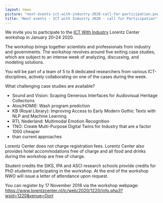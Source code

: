 ```yaml
---
layout: news
picture: "next-events-ict-with-industry-2020-call-for-participation.png"
title: "Next events - ICT with Industry 2020 - call for Participation"
---
```


<p>We invite you to participate to the <a href="https://ict-research.nl/ict-with-industry/">ICT With Industry</a> Lorentz Center workshop in January 20&ndash;24 2020.</p>

<p>The workshop brings together scientists and professionals from industry and governments. The workshop revolves around five exiting case studies, which are subject to an intense week of analyzing, discussing, and modeling solutions.</p>

<p>You will be part of a team of 5 to 8 dedicated researchers from various ICT-disciplines, actively collaborating on one of the cases during the week.</p>

<p>What challenging case studies are available?</p>

<ul>
	<li>Sound and Vision: Scaping Generous Interfaces for Audiovisual Heritage Collections</li>
	<li>Atos/HOMIE: Wash program prediction</li>
	<li>KB (Royal Library): Improving Access to Early Modern Gothic Texts with NLP and Machine Learning</li>
	<li>RTL Nederland: Multimodal Emotion Recognition</li>
	<li>TNO: Create Multi-Purpose Digital Twins for Industry that are a factor 1000 cheaper</li>
	<li>than current approaches</li>
</ul>

<p>Lorentz Center does not charge registration fees. Lorentz Center also provides hotel accommodations free of charge and all food and drinks during the workshop are free of charge.</p>

<p>Student credits the SIKS, IPA and ASCI research schools provide credits for PhD students participating in the workshop. At the end of the workshop NWO will issue a letter of attendance upon request.</p>

<p>You can register by 17 November 2018 via the workshop webpage: <a href="https://www.lorentzcenter.nl/lc/web/2020/1220/info.php3?wsid=1220&amp;venue=Oort">https://www.lorentzcenter.nl/lc/web/2020/1220/info.php3?wsid=1220&amp;venue=Oort</a></p>

<p>&nbsp;</p>

		